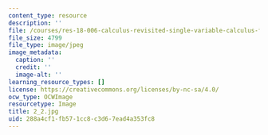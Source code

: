 ```yaml
---
content_type: resource
description: ''
file: /courses/res-18-006-calculus-revisited-single-variable-calculus-fall-2010/288a4cf1fb571cc8c3d67ead4a353fc8_2_2.jpg
file_size: 4799
file_type: image/jpeg
image_metadata:
  caption: ''
  credit: ''
  image-alt: ''
learning_resource_types: []
license: https://creativecommons.org/licenses/by-nc-sa/4.0/
ocw_type: OCWImage
resourcetype: Image
title: 2_2.jpg
uid: 288a4cf1-fb57-1cc8-c3d6-7ead4a353fc8
---
```


